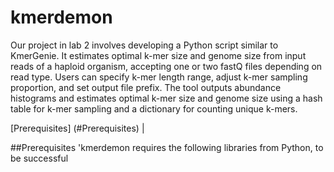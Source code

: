 # kmerdemon

Our project in lab 2 involves developing a Python script similar to KmerGenie. It estimates optimal k-mer size and genome size from input reads of a haploid organism, accepting one or two fastQ files depending on read type. Users can specify k-mer length range, adjust k-mer sampling proportion, and set output file prefix. The tool outputs abundance histograms and estimates optimal k-mer size and genome size using a hash table for k-mer sampling and a dictionary for counting unique k-mers.

[Prerequisites] (#Prerequisites) | 


<a name="prerequisites"></a>
##Prerequisites
'kmerdemon requires the following libraries from Python, to be successful
